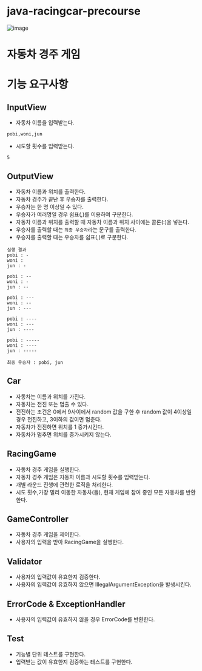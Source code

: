 # java-racingcar-precourse
![image](https://github.com/user-attachments/assets/bc3c4396-ae8b-4282-b217-0672f1be40fb)


# 자동차 경주 게임

# 기능 요구사항

## InputView
- 자동차 이름을 입력받는다.
``` 
pobi,woni,jun
```

- 시도할 횟수를 입력받는다.
``` 
5
```


## OutputView
- 자동차 이름과 위치를 출력한다.
- 자동차 경주가 끝난 후 우승자를 출력한다.
- 우승자는 한 명 이상일 수 있다.
- 우승자가 여러명일 경우 쉼표(,)를 이용하여 구분한다.
- 자동차 이름과 위치를 출력할 때 자동차 이름과 위치 사이에는 콜론(:)을 넣는다.
- 우승자를 출력할 때는 `최종 우승자`라는 문구를 출력한다.
- 우승자를 출력할 때는 우승자를 쉼표(,)로 구분한다.

```
실행 결과
pobi : -
woni : 
jun : -

pobi : --
woni : -
jun : --

pobi : ---
woni : --
jun : ---

pobi : ----
woni : ---
jun : ----

pobi : -----
woni : ----
jun : -----

최종 우승자 : pobi, jun
```


## Car
- 자동차는 이름과 위치를 가진다.
- 자동차는 전진 또는 멈출 수 있다.
- 전진하는 조건은 0에서 9사이에서 random 값을 구한 후 random 값이 4이상일 경우 전진하고, 3이하의 값이면 멈춘다.
- 자동차가 전진하면 위치를 1 증가시킨다.
- 자동차가 멈추면 위치를 증가시키지 않는다.

## RacingGame
- 자동차 경주 게임을 실행한다.
- 자동차 경주 게임은 자동차 이름과 시도할 횟수를 입력받는다.
- 개별 라운드 진행에 관련한 로직을 처리한다.
- 시도 횟수,가장 멀리 이동한 자동차(들), 현재 게임에 참여 중인 모든 자동차를 반환한다.

## GameController
- 자동차 경주 게임을 제어한다.
- 사용자의 입력을 받아 RacingGame을 실행한다.

## Validator
- 사용자의 입력값이 유효한지 검증한다.
- 사용자의 입력값이 유효하지 않으면 IllegalArgumentException을 발생시킨다.

## ErrorCode & ExceptionHandler
- 사용자의 입력값이 유효하지 않을 경우 ErrorCode를 반환한다.

## Test
- 기능별 단위 테스트를 구현한다.
- 입력받는 값이 유효한지 검증하는 테스트를 구현한다.




